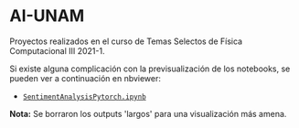 # AI-UNAM
Proyectos realizados en el curso de Temas Selectos de Física Computacional III 2021-1.

Si existe alguna complicación con la previsualización de los notebooks, se pueden ver a continuación en nbviewer:


- [`SentimentAnalysisPytorch.ipynb`](https://nbviewer.jupyter.org/github/IvanBaron/AI-UNAM/blob/main/SentimentAnalysisPytorch.ipynb)

**Nota:** Se borraron los outputs 'largos' para una visualización más amena.

